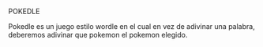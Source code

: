 POKEDLE

Pokedle es un juego estilo wordle en el cual en vez de adivinar una palabra, deberemos adivinar que pokemon el pokemon elegido.
